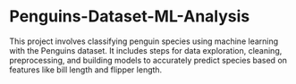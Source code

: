 # Penguins-Dataset-ML-Analysis
This project involves classifying penguin species using machine learning with the Penguins dataset. It includes steps for data exploration, cleaning, preprocessing, and building models to accurately predict species based on features like bill length and flipper length.
